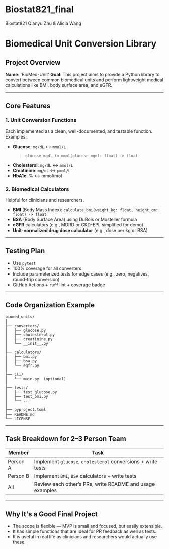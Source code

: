 # Biostat821_final
Biostat821 Qianyu Zhu &amp; Alicia Wang


# Biomedical Unit Conversion Library

## Project Overview
**Name**: 'BioMed-Unit'
**Goal**: This project aims to provide a Python library to convert between common biomedical units and perform lightweight medical calculations like BMI, body surface area, and eGFR.

---

## Core Features

### 1. Unit Conversion Functions
Each implemented as a clean, well-documented, and testable function.
Examples:
- **Glucose**: `mg/dL` ↔ `mmol/L`  
  > `glucose_mgdl_to_mmol(glucose_mgdl: float) -> float`
- **Cholesterol**: `mg/dL` ↔ `mmol/L`
- **Creatinine**: `mg/dL` ↔ `µmol/L`
- **HbA1c**: % ↔ mmol/mol

### 2. Biomedical Calculators
Helpful for clinicians and researchers.
- **BMI** (Body Mass Index): `calculate_bmi(weight_kg: float, height_cm: float) -> float`
- **BSA** (Body Surface Area) using DuBois or Mosteller formula
- **eGFR** calculators (e.g., MDRD or CKD-EPI, simplified for demo)
- **Unit-normalized drug dose calculator** (e.g., dose per kg or BSA)

---

## Testing Plan

- Use `pytest`
- 100% coverage for all converters
- Include parameterized tests for edge cases (e.g., zero, negatives, round-trip conversion)
- GitHub Actions + `ruff` lint + coverage badge

---

## Code Organization Example

```
biomed_units/
│
├── converters/
│   ├── glucose.py
│   ├── cholesterol.py
│   ├── creatinine.py
│   └── __init__.py
│
├── calculators/
│   ├── bmi.py
│   ├── bsa.py
│   └── egfr.py
│
├── cli/
│   └── main.py  (optional)
│
├── tests/
│   ├── test_glucose.py
│   ├── test_bmi.py
│   └── ...
│
├── pyproject.toml
├── README.md
└── LICENSE
```

---

## Task Breakdown for 2–3 Person Team

| Member | Task |
|--------|------|
| Person A | Implement `glucose`, `cholesterol` conversions + write tests |
| Person B | Implement `BMI`, `BSA` calculators + write tests |
| All | Review each other’s PRs, write README and usage examples |


---

## Why It's a Good Final Project

- The scope is flexible — MVP is small and focused, but easily extensible.
- It has simple functions that are ideal for PR feedback as well as tests.
- It is useful in real life as clinicians and researchers would actually use these.
